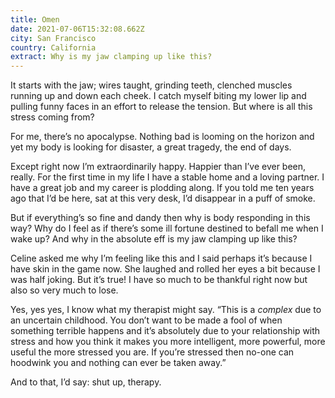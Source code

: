 ```yaml
---
title: Omen
date: 2021-07-06T15:32:08.662Z
city: San Francisco
country: California
extract: Why is my jaw clamping up like this?
---
```

It starts with the jaw; wires taught, grinding teeth, clenched muscles running up and down each cheek. I catch myself biting my lower lip and pulling funny faces in an effort to release the tension. But where is all this stress coming from?

For me, there’s no apocalypse. Nothing bad is looming on the horizon and yet my body is looking for disaster, a great tragedy, the end of days. 

Except right now I’m extraordinarily happy. Happier than I’ve ever been, really. For the first time in my life I have a stable home and a loving partner. I have a great job and my career is plodding along. If you told me ten years ago that I’d be here, sat at this very desk, I’d disappear in a puff of smoke. 

But if everything’s so fine and dandy then why is body responding in this way? Why do I feel as if there’s some ill fortune destined to befall me when I wake up? And why in the absolute eff is my jaw clamping up like this?

Celine asked me why I’m feeling like this and I said perhaps it’s because I have skin in the game now. She laughed and rolled her eyes a bit because I was half joking. But it’s true! I have so much to be thankful right now but also so very much to lose.

Yes, yes yes, I know what my therapist might say. “This is a _complex_ due to an uncertain childhood. You don’t want to be made a fool of when something terrible happens and it’s absolutely due to your relationship with stress and how you think it makes you more intelligent, more powerful, more useful the more stressed you are. If you’re stressed then no-one can hoodwink you and nothing can ever be taken away.” 

And to that, I’d say: shut up, therapy.


